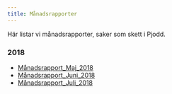 ```yaml
---
title: Månadsrapporter
---
```


Här listar vi månadsrapporter, saker som skett i Pjodd.

### 2018

-   [Månadsrapport_Maj_2018](månadsrapport_maj_2018.html)
-   [Månadsrapport_Juni_2018](månadsrapport_juni_2018.html)
-   [Månadsrapport_Juli_2018](månadsrapport_juli_2018.html)
